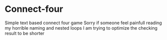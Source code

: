 
# Connect-four
Simple text based connect four game
Sorry if someone feel painfull reading my horrible naming and nested loops
I am trying to optimize the checking result to be shorter
